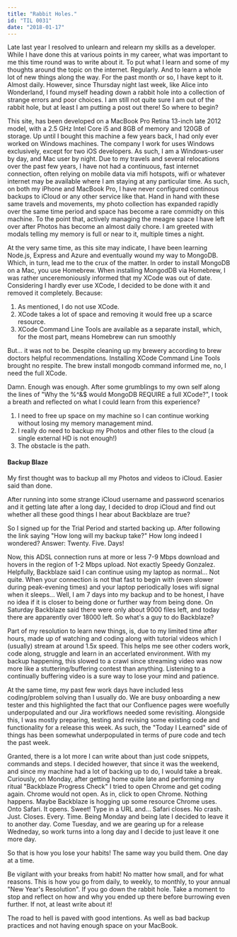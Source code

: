 ```yaml
---
title: "Rabbit Holes."
id: "TIL 0031"
date: "2018-01-17"
---
```


Late last year I resolved to unlearn and relearn my skills as a developer. While I have done this at various points in my career, what was important to me this time round was to write about it. To put what I learn and some of my thoughts around the topic on the internet. Regularly. And to learn a whole lot of new things along the way. For the past month or so, I have kept to it. Almost daily. However, since Thursday night last week, like Alice into Wonderland, I found myself heading down a rabbit hole into a collection of strange errors and poor choices. I am still not quite sure I am out of the rabbit hole, but at least I am putting a post out there! So where to begin? 

This site, has been developed on a MacBook Pro Retina 13-inch late 2012 model, with a 2.5 GHz Intel Core i5 and 8GB of memory and 120GB of storage. Up until I bought this machine a few years back, I had only ever worked on Windows machines. The company I work for uses Windows exclusively, except for two iOS developers. As such, I am a Windows-user by day, and Mac user by night. Due to my travels and several relocations over the past few years, I have not had a continuous, fast internet connection, often relying on mobile data via mifi hotspots, wifi or whatever internet may be available where I am staying at any particular time. As such, on both my iPhone and MacBook Pro, I have never configured continous backups to iCloud or any other service like that. Hand in hand with these same travels and movements, my photo collection has expanded rapidly over the same time period and space has become a rare commidty on this machine. To the point that, actively managing the meagre space I have left over after Photos has become an almost daily chore. I am greeted with modals telling my memory is full or near to it, multiple times a night. 

At the very same time, as this site may indicate, I have been learning Node.js, Express and Azure and eventually wound my way to MongoDB. Which, in turn, lead me to the crux of the matter. In order to install MongoDB on a Mac, you use Homebrew. When installing MongodDB via Homebrew, I was rather unceremoniously informed that my XCode was out of date. Considering I hardly ever use XCode, I decided to be done with it and removed it completely. Because:

1. As mentioned, I do not use XCode. 
2. XCode takes a lot of space and removing it would free up a scarce resource.
3. XCode Command Line Tools are available as a separate install, which, for the most part, means Homebrew can run smoothly

But... it was not to be. Despite cleaning up my brewery according to brew doctors helpful recommendations. Installing XCode Command Line Tools brought no respite. The brew install mongodb command informed me, no, I need the full XCode. 

Damn. Enough was enough. After some grumblings to my own self along the lines of "Why the %^&$ would MongoDB REQUIRE a full XCode?", I took a breath and reflected on what I could learn from this experience? 

1. I need to free up space on my machine so I can continue working without losing my memory management mind. 
2. I really do need to backup my Photos and other files to the cloud (a single external HD is not enough!)
3. The obstacle is the path. 

#### Backup Blaze

My first thought was to backup all my Photos and videos to iCloud. Easier said than done. 

After running into some strange iCloud username and password scenarios and it getting late after a long day, I decided to drop iCloud and find out whether all these good things I hear about Backblaze are true? 

So I signed up for the Trial Period and started backing up. After following the link saying "How long will my backup take?" How long indeed I wondered? 
Answer: Twenty. Five. Days! 

Now, this ADSL connection runs at more or less 7-9 Mbps download and hovers in the region of 1-2 Mbps upload. Not exactly Speedy Gonzalez. Helpfully, Backblaze said I can continue using my laptop as normal... 
Not quite. When your connection is not that fast to begin with (even slower during peak-evening times) and your laptop periodically loses wifi signal when it sleeps... Well, I am 7 days into my backup and to be honest, I have no idea if it is closer to being done or further way from being done. On Saturday Backblaze said there were only about 9000 files left, and today there are apparently over 18000 left. So what's a guy to do Backblaze? 

Part of my resolution to learn new things, is, due to my limited time after hours, made up of watching and coding along with tutorial videos which I (usually) stream at around 1.5x speed. This helps me see other coders work, code along, struggle and learn in an accerlated environment. With my backup happening, this slowed to a crawl since streaming video was now more like a stuttering/buffering contest than anything. Listening to a continually buffering video is a sure way to lose your mind and patience.  

At the same time, my past few work days have included less coding/problem solving than I usually do. We are busy onboarding a new tester and this highlighted the fact that our Confluence pages were woefully underpopulated and our Jira workflows needed some revisiting. Alongside this, I was mostly preparing, testing and revising some existing code and functionality for a release this week. As such, the "Today I Learned" side of things has been somewhat underpopulated in terms of pure code and tech the past week. 

Granted, there is a lot more I can write about than just code snippets, commands and steps. I decided however, that since it was the weekend, and since my machine had a lot of backing up to do, I would take a break. Curiously, on Monday, after getting home quite late and performing my ritual "Backblaze Progress Check" I tried to open Chrome and get coding again. Chrome would not open. As in, click to open Chrome. Nothing happens. Maybe Backblaze is hogging up some resource Chrome uses. Onto Safari. It opens. Sweet! Type in a URL and... Safari closes. No crash. Just. Closes. Every. Time. Being Monday and being late I decided to leave it to another day. Come Tuesday, and we are gearing up for a release Wedneday, so work turns into a long day and I decide to just leave it one more day. 

So that is how you lose your habits! The same way you build them. One day at a time. 

Be vigilant with your breaks from habit! No matter how small, and for what reasons. This is how you go from daily, to weekly, to monthly, to your annual "New Year's Resolution". If you go down the rabbit hole. Take a moment to stop and reflect on how and why you ended up there before burrowing even further. If not, at least write about it!

The road to hell is paved with good intentions. As well as bad backup practices and not having enough space on your MacBook.






